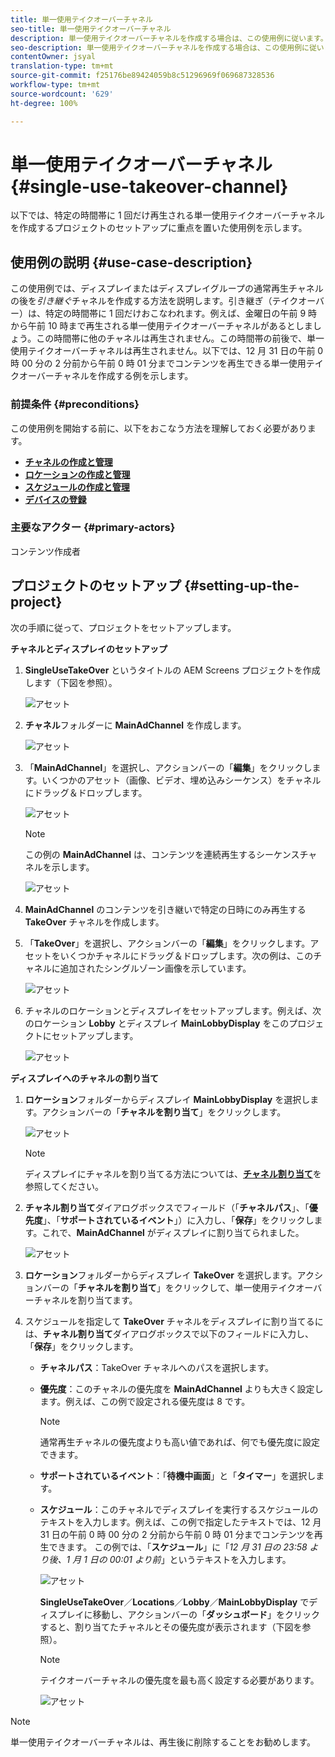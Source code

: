 ```yaml
---
title: 単一使用テイクオーバーチャネル
seo-title: 単一使用テイクオーバーチャネル
description: 単一使用テイクオーバーチャネルを作成する場合は、この使用例に従います。
seo-description: 単一使用テイクオーバーチャネルを作成する場合は、この使用例に従います。
contentOwner: jsyal
translation-type: tm+mt
source-git-commit: f25176be89424059b8c51296969f069687328536
workflow-type: tm+mt
source-wordcount: '629'
ht-degree: 100%

---
```



# 単一使用テイクオーバーチャネル {#single-use-takeover-channel}

以下では、特定の時間帯に 1 回だけ再生される単一使用テイクオーバーチャネルを作成するプロジェクトのセットアップに重点を置いた使用例を示します。


## 使用例の説明 {#use-case-description}

この使用例では、ディスプレイまたはディスプレイグループの通常再生チャネルの後を&#x200B;*引き継ぐ*&#x200B;チャネルを作成する方法を説明します。引き継ぎ（テイクオーバー）は、特定の時間帯に 1 回だけおこなわれます。例えば、金曜日の午前 9 時から午前 10 時まで再生される単一使用テイクオーバーチャネルがあるとしましょう。この時間帯に他のチャネルは再生されません。この時間帯の前後で、単一使用テイクオーバーチャネルは再生されません。以下では、12 月 31 日の午前 0 時 00 分の 2 分前から午前 0 時 01 分までコンテンツを再生できる単一使用テイクオーバーチャネルを作成する例を示します。

### 前提条件 {#preconditions}

この使用例を開始する前に、以下をおこなう方法を理解しておく必要があります。

* **[チャネルの作成と管理](managing-channels.md)**
* **[ロケーションの作成と管理](managing-locations.md)**
* **[スケジュールの作成と管理](managing-schedules.md)**
* **[デバイスの登録](device-registration.md)**

### 主要なアクター {#primary-actors}

コンテンツ作成者

## プロジェクトのセットアップ {#setting-up-the-project}

次の手順に従って、プロジェクトをセットアップします。

**チャネルとディスプレイのセットアップ**

1. **SingleUseTakeOver** というタイトルの AEM Screens プロジェクトを作成します（下図を参照）。

   ![アセット](assets/single-takeover1.png)

1. **チャネル**&#x200B;フォルダーに **MainAdChannel** を作成します。

   ![アセット](assets/single-takeover2.png)

1. 「**MainAdChannel**」を選択し、アクションバーの「**編集**」をクリックします。いくつかのアセット（画像、ビデオ、埋め込みシーケンス）をチャネルにドラッグ＆ドロップします。

   ![アセット](assets/single-takeover2.png)


   >[!NOTE]
   >この例の **MainAdChannel** は、コンテンツを連続再生するシーケンスチャネルを示します。

   ![アセット](assets/single-takeover3.png)

1. **MainAdChannel** のコンテンツを引き継いで特定の日時にのみ再生する **TakeOver** チャネルを作成します。

1. 「**TakeOver**」を選択し、アクションバーの「**編集**」をクリックします。アセットをいくつかチャネルにドラッグ＆ドロップします。次の例は、このチャネルに追加されたシングルゾーン画像を示しています。

   ![アセット](assets/single-takeover4.png)

1. チャネルのロケーションとディスプレイをセットアップします。例えば、次のロケーション **Lobby** とディスプレイ **MainLobbyDisplay** をこのプロジェクトにセットアップします。

   ![アセット](assets/single-takeover5.png)

**ディスプレイへのチャネルの割り当て**

1. **ロケーション**&#x200B;フォルダーからディスプレイ **MainLobbyDisplay** を選択します。アクションバーの「**チャネルを割り当て**」をクリックします。

   ![アセット](assets/single-takeover6.png)

   >[!NOTE]
   >ディスプレイにチャネルを割り当てる方法については、**[チャネル割り当て](channel-assignment.md)**&#x200B;を参照してください。

1. **チャネル割り当て**&#x200B;ダイアログボックスでフィールド（「**チャネルパス**」、「**優先度**」、「**サポートされているイベント**」）に入力し、「**保存**」をクリックします。これで、**MainAdChannel** がディスプレイに割り当てられました。

   ![アセット](assets/single-takeover7.png)

1. **ロケーション**&#x200B;フォルダーからディスプレイ **TakeOver** を選択します。アクションバーの「**チャネルを割り当て**」をクリックして、単一使用テイクオーバーチャネルを割り当てます。

1. スケジュールを指定して **TakeOver** チャネルをディスプレイに割り当てるには、**チャネル割り当て**&#x200B;ダイアログボックスで以下のフィールドに入力し、「**保存**」をクリックします。

   * **チャネルパス**：TakeOver チャネルへのパスを選択します。
   * **優先度**：このチャネルの優先度を **MainAdChannel** よりも大きく設定します。例えば、この例で設定される優先度は 8 です。

      >[!NOTE]
      >通常再生チャネルの優先度よりも高い値であれば、何でも優先度に設定できます。
   * **サポートされているイベント**：「**待機中画面**」と「**タイマー**」を選択します。
   * **スケジュール**：このチャネルでディスプレイを実行するスケジュールのテキストを入力します。例えば、この例で指定したテキストでは、12 月 31 日の午前 0 時 00 分の 2 分前から午前 0 時 01 分までコンテンツを再生できます。
この例では、「**スケジュール**」に「*12 月 31 日の 23:58 より後、1 月 1 日の 00:01 より前*」というテキストを入力します。

      ![アセット](assets/single-takeover8.png)

      **SingleUseTakeOver**／**Locations**／**Lobby**／**MainLobbyDisplay** でディスプレイに移動し、アクションバーの「**ダッシュボード**」をクリックすると、割り当てたチャネルとその優先度が表示されます（下図を参照）。

      >[!NOTE]
      >テイクオーバーチャネルの優先度を最も高く設定する必要があります。

      ![アセット](assets/single-takeover9.png)

>[!NOTE]
>
>単一使用テイクオーバーチャネルは、再生後に削除することをお勧めします。